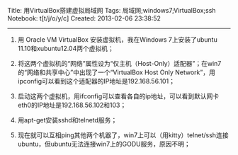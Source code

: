 Title: 用VirtualBox搭建虚拟局域网
Tags: 局域网;windows7;VirtualBox;ssh
Notebook: t[t/j/o/y/c]
Created: 2013-02-06 23:38:52

------

1. 用 Oracle VM VirtualBox 安装虚拟机，我在Windows 7上安装了ubuntu 11.10和xubuntu12.04两个虚拟机；

1. 将这两个虚拟机的“网络”属性设为“仅主机（Host-Only）适配器”；在win7的“网络和共享中心”中出现了一个“VirtualBox Host Only Network”，用ipconfig可以看到这个适配器的IP地址是192.168.56.101；

1. 启动这两个虚拟机，用ifconfig可以查看各自的ip地址，可以看到默认网卡eth0的IP地址是192.168.56.102和103；

1. 用apt-get安装sshd和telnetd服务；

1. 现在就可以互相ping其他两个机器了，win7上可以（用kitty）telnet/ssh连接ubuntu，但ubuntu无法连接win7上的GODU服务，原因不明；
